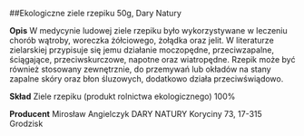##Ekologiczne ziele rzepiku 50g, Dary Natury

**Opis** W medycynie ludowej ziele rzepiku było wykorzystywane w leczeniu chorób wątroby, woreczka żółciowego, żołądka oraz jelit. W literaturze zielarskiej przypisuje się jemu działanie moczopędne, przeciwzapalne, ściągające, przeciwskurczowe, napotne oraz wiatropędne. Rzepik może być również stosowany zewnętrznie, do przemywań lub okładów na stany zapalne skóry oraz błon śluzowych, dodatkowo działa przeciwświądowo.

**Skład** Ziele rzepiku (produkt rolnictwa ekologicznego) 100%

**Producent** Mirosław Angielczyk DARY NATURY
Koryciny 73, 17-315 Grodzisk
